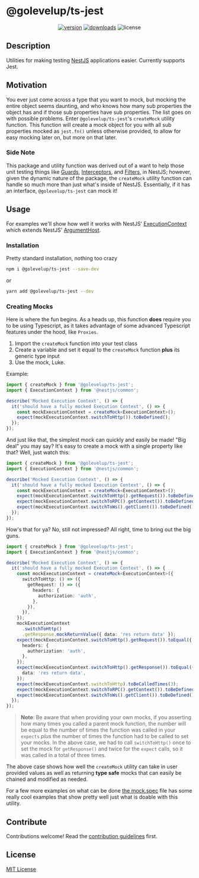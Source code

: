 # @golevelup/ts-jest

<p align="center">
<a href="https://www.npmjs.com/package/@golevelup/ts-jest"><img src="https://img.shields.io/npm/v/@golevelup/ts-jest.svg?style=flat" alt="version" /></a>
<a href="https://www.npmjs.com/package/@golevelup/ts-jest"><img alt="downloads" src="https://img.shields.io/npm/dt/@golevelup/ts-jest.svg?style=flat"></a>
<img alt="license" src="https://img.shields.io/npm/l/@golevelup/ts-jest.svg">
</p>

## Description

Utilities for making testing [NestJS](https://docs.nestjs.com) applications easier. Currently supports Jest.

## Motivation

You ever just come across a type that you want to mock, but mocking the entire object seems daunting, and who knows how many sub properties the object has and if those sub properties have sub properties. The list goes on with possible problems. Enter `@golevelup/ts-jest`'s `createMock` utility function. This function will create a mock object for you with all sub properties mocked as `jest.fn()` unless otherwise provided, to allow for easy mocking later on, but more on that later.

### Side Note

This package and utility function was derived out of a want to help those unit testing things like [Guards](https://docs.nestjs.com/guards), [Interceptors](https://docs.nestjs.com/interceptors), and [Filters](https://docs.nestjs.com/exception-filters), in NestJS; however, given the dynamic nature of the package, the `createMock` utility function can handle so much more than just what's inside of NestJS. Essentially, if it has an interface, `@golevelup/ts-jest` can mock it!

## Usage

For examples we'll show how well it works with NestJS' [ExecutionContext](https://github.com/nestjs/nest/blob/master/packages/common/interfaces/features/execution-context.interface.ts) which extends NestJS' [ArgumentHost](https://github.com/nestjs/nest/blob/master/packages/common/interfaces/features/arguments-host.interface.ts#L60).

### Installation

Pretty standard installation, nothing too crazy

```sh
npm i @golevelup/ts-jest --save-dev
```

or

```sh
yarn add @golevelup/ts-jest --dev
```

### Creating Mocks

Here is where the fun begins. As a heads up, this function **does** require you to be using Typescript, as it takes advantage of some advanced Typescript features under the hood, like `Proxies`.

1. Import the `createMock` function into your test class
2. Create a variable and set it equal to the `createMock` function **plus** its generic type input
3. Use the mock, Luke.

Example:

```ts
import { createMock } from '@golevelup/ts-jest';
import { ExecutionContext } from '@nestjs/common';

describe('Mocked Execution Context', () => {
  it('should have a fully mocked Execution Context', () => {
    const mockExecutionContext = createMock<ExecutionContext>();
    expect(mockExecutionContext.switchToHttp()).toBeDefined();
  });
});
```

And just like that, the simplest mock can quickly and easily be made! "Big deal" you may say? It's easy to create a mock with a single property like that? Well, just watch this:

```ts
import { createMock } from '@golevelup/ts-jest';
import { ExecutionContext } from '@nestjs/common';

describe('Mocked Execution Context', () => {
  it('should have a fully mocked Execution Context', () => {
    const mockExecutionContext = createMock<ExecutionContext>();
    expect(mockExecutionContext.switchToHttp().getRequest()).toBeDefined();
    expect(mockExecutionContext.switchToRPC().getContext()).toBeDefined();
    expect(mockExecutionContext.switchToWs().getClient()).toBeDefined();
  });
});
```

How's that for ya? No, still not impressed? All right, time to bring out the big guns.

```ts
import { createMock } from '@golevelup/ts-jest';
import { ExecutionContext } from '@nestjs/common';

describe('Mocked Execution Context', () => {
  it('should have a fully mocked Execution Context', () => {
    const mockExecutionContext = createMock<ExecutionContext>({
      switchToHttp: () => ({
        getRequest: () => ({
          headers: {
            authorization: 'auth',
          },
        }),
      }),
    });
    mockExecutionContext
      .switchToHttp()
      .getResponse.mockReturnValue({ data: 'res return data' });
    expect(mockExecutionContext.switchToHttp().getRequest()).toEqual({
      headers: {
        authorization: 'auth',
      },
    });
    expect(mockExecutionContext.switchToHttp().getResponse()).toEqual({
      data: 'res return data',
    });
    expect(mockExecutionContext.switchToHttp).toBeCalledTimes(3);
    expect(mockExecutionContext.switchToRPC().getContext()).toBeDefined();
    expect(mockExecutionContext.switchToWs().getClient()).toBeDefined();
  });
});
```

> **Note**: Be aware that when providing your own mocks, if you asserting how many times you called a parent mock function, the number will be equal to the number of times the function was called in your `expects` _plus_ the number of times the function had to be called to set your mocks. In the above case, we had to call `switchToHttp()` once to set the mock for `getResponse()` and twice for the `expect` calls, so it was called in a total of three times.

The above case shows how well the `createMock` utility can take in user provided values as well as returning **type safe** mocks that can easily be chained and modified as needed.

For a few more examples on what can be done [the mock.spec](src/mocks.spec.ts) file has some really cool examples that show pretty well just what is doable with this utility.

## Contribute

Contributions welcome! Read the [contribution guidelines](../../../CONTRIBUTING.md) first.

## License

[MIT License](../../../LICENSE)
